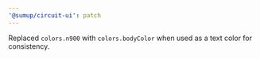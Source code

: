 ```yaml
---
'@sumup/circuit-ui': patch
---
```


Replaced `colors.n900` with `colors.bodyColor` when used as a text color for consistency.
